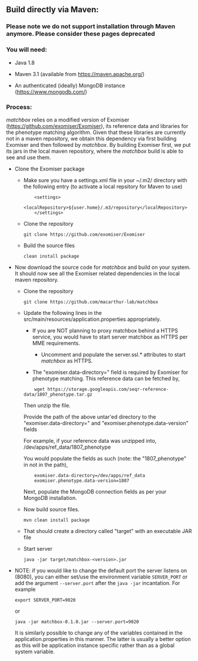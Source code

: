 ## Build directly via Maven:

###  Please note we do not support installation through Maven anymore. Please consider these pages deprecated


###  You will need:

* Java 1.8

* Maven 3.1 (available from https://maven.apache.org/)

* An authenticated (ideally) MongoDB instance (https://www.mongodb.com/)

###  Process:

<i>matchbox</i> relies on a modified version of Exomiser (https://github.com/exomiser/Exomiser), its reference data and libraries for the phenotype matching algorithm. Given that these libraries are currently not in a maven repository, we obtain this dependency via first building Exomiser and then followed by <i>matchbox</i>.  By building Exomiser first, we put its jars in the local maven repository, where the <i>matchbox</i> build is able to see and use them.

* Clone the Exomiser package
	- Make sure you have a settings.xml file in your ~/.m2/ directory with the following entry (to activate a local repsitory for Maven to use)

		```
			<settings>
    			<localRepository>${user.home}/.m3/repository</localRepository>
			</settings>
		```


	- Clone the repository

		```git clone https://github.com/exomiser/Exomiser```

	- Build the source files

		``` clean install package ```


* Now download the source code for <i>matchbox</i> and build on your system. It should now see all the Exomiser related dependencies in the local maven repository.

	- Clone the repository

		```git clone https://github.com/macarthur-lab/matchbox```


	- Update the following lines in the src/main/resources/application.properties appropriately.

		- If you are NOT planning to proxy matchbox behind a HTTPS service, you would have to start server matchbox as HTTPS per MME requirements.

			- Uncomment and populate the server.ssl.* attributes to start <i>matchbox</i> as HTTPS.

		- The "exomiser.data-directory=" field is required by Exomiser for phenotype matching. This reference data can be fetched by,

		```
			wget https://storage.googleapis.com/seqr-reference-data/1807_phenotype.tar.gz

		```

		Then unzip the file.

		Provide the path of the above untar'ed directory to the "exomiser.data-directory="  and "exomiser.phenotype.data-version" fields

		For example, if your reference data was unzipped into,
		/dev/apps/ref_data/1807_phenotype

		You would populate the fields as such (note: the "1807_phenotype" in not in the path),

		```
			exomiser.data-directory=/dev/apps/ref_data
			exomiser.phenotype.data-version=1807
		```

		Next, populate the MongoDB connection fields as per your MongoDB installation.

	- Now build source files.

		```mvn clean install package```


	- That should create a directory called "target" with an executable JAR file


	- Start server

		```java -jar target/matchbox-<version>.jar```


* NOTE: if you would like to change the default port the server listens on (8080), you can either set/use the environment
variable ```SERVER_PORT``` or add the argument ```--server.port``` after the ```java -jar``` incantation. For example

     ```export SERVER_PORT=9020```

  or

    ```java -jar matchbox-0.1.0.jar --server.port=9020```

  It is similarly possible to change any of the variables contained in the application.properties in this manner. The
  latter is usually a better option as this will be application instance specific rather than as a global system variable.
